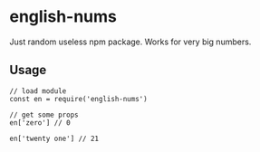 # english-nums
Just random useless npm package. Works for very big numbers.

## Usage
```
// load module
const en = require('english-nums')

// get some props
en['zero'] // 0

en['twenty one'] // 21
```

